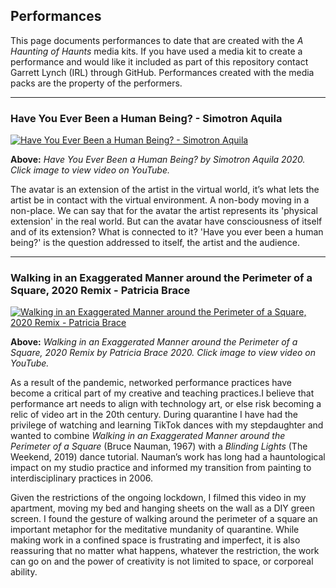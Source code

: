 ## Performances

This page documents performances to date that are created with the *A Haunting of Haunts* media kits. If you have used a media kit to create a performance and would like it included as part of this repository contact Garrett Lynch (IRL) through GitHub. Performances created with the media packs are the property of the performers.

---

### Have You Ever Been a Human Being? - Simotron Aquila

[![Have You Ever Been a Human Being? - Simotron Aquila](https://user-images.githubusercontent.com/8354239/91637105-84bdaf00-ea23-11ea-9e0b-abcfb2b318b2.png)](https://youtu.be/LnVG1no7Lnc)

**Above:** *Have You Ever Been a Human Being? by Simotron Aquila 2020. Click image to view video on YouTube.*

The avatar is an extension of the artist in the virtual world, it’s what lets the artist be in contact with the virtual environment. A non-body moving in a non-place. We can say that for the avatar the artist represents its 'physical extension' in the real world. But can the avatar have consciousness of itself and of its extension? What is connected to it? 'Have you ever been a human being?' is the question addressed to itself, the artist and the audience.

---

### Walking in an Exaggerated Manner around the Perimeter of a Square, 2020 Remix - Patricia Brace

[![Walking in an Exaggerated Manner around the Perimeter of a Square, 2020 Remix - Patricia Brace](https://user-images.githubusercontent.com/8354239/91714228-e5c2bf80-eba8-11ea-8cc6-a78a8c73f70f.png)](https://youtu.be/zK3LN9UajPQ)

**Above:** *Walking in an Exaggerated Manner around the Perimeter of a Square, 2020 Remix by Patricia Brace 2020. Click image to view video on YouTube.*

As a result of the pandemic, networked performance practices have become a critical part of my creative and teaching practices.I believe that performance art needs to align with technology art, or else risk becoming a relic of video art in the 20th century. During quarantine I have had the privilege of watching and learning TikTok dances with my stepdaughter and wanted to combine *Walking in an Exaggerated Manner around the Perimeter of a Square* (Bruce Nauman, 1967) with a *Blinding Lights* (The Weekend, 2019) dance tutorial. Nauman’s work has long had a hauntological impact on my studio practice and informed my transition from painting to interdisciplinary practices in 2006.

Given the restrictions of the ongoing lockdown, I filmed this video in my apartment, moving my bed and hanging sheets on the wall as a DIY green screen. I found the gesture of walking around the perimeter of a square an important metaphor for the meditative mundanity of quarantine. While making work in a confined space is frustrating and imperfect, it is also reassuring that no matter what happens, whatever the restriction, the work can go on and the power of creativity is not limited to space, or corporeal ability.